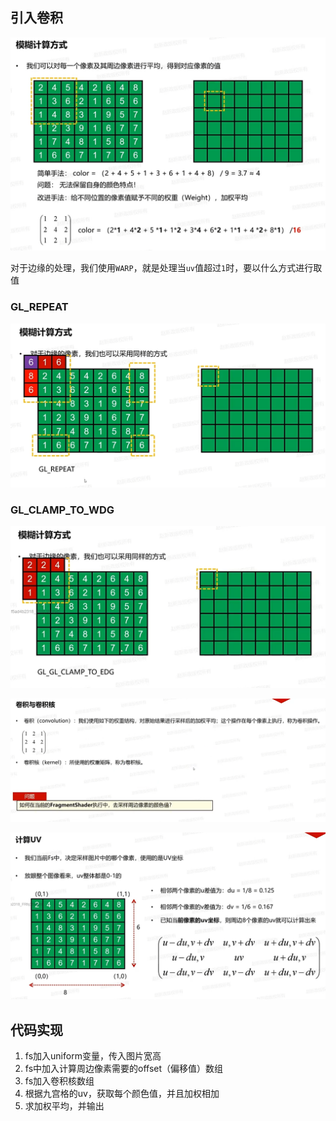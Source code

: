 ## 引入卷积

![输入图片说明](/imgs/2025-02-14/1wfcjNBjwEQBT0J7.png)

对于边缘的处理，我们使用`WARP`，就是处理当`uv`值超过`1`时，要以什么方式进行取值
### GL_REPEAT

![输入图片说明](/imgs/2025-02-14/v4CPGaDMrySqbX7C.png)

### GL_CLAMP_TO_WDG

![输入图片说明](/imgs/2025-02-14/sEt1q6sQNqu51e8m.png)

![输入图片说明](/imgs/2025-02-14/zD2q3apMGeG91dN7.png)

![输入图片说明](/imgs/2025-02-14/EJVDrHVUPXsdDlTR.png)

## 代码实现
1. fs加入uniform变量，传入图片宽高
2. fs中加入计算周边像素需要的offset（偏移值）数组
3. fs加入卷积核数组
4. 根据九宫格的uv，获取每个颜色值，并且加权相加
5. 求加权平均，并输出
<!--stackedit_data:
eyJoaXN0b3J5IjpbMTQ5MjIwNDY0OSwtNzcyMzgwMzUzLC0yMT
MwNjA2NTksMTYzMTAwNjA4NCwtMzY0NzEwNDU2XX0=
-->
